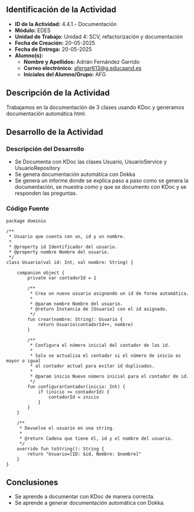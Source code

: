 ## Identificación de la Actividad

- **ID de la Actividad:** 4.4.1.- Documentación
- **Módulo:** EDES
- **Unidad de Trabajo:** Unidad 4: SCV, refactorización y documentación
- **Fecha de Creación:** 20-05-2025
- **Fecha de Entrega:** 20-05-2025
- **Alumno(s):**
    - **Nombre y Apellidos:** Adrián Fernández Garrido
    - **Correo electrónico:** afergar613@g.educaand.es
    - **Iniciales del Alumno/Grupo:** AFG

## Descripción de la Actividad

Trabajamos en la documentación de 3 clases usando KDoc y generamos documentación automática html.

## Desarrollo de la Actividad

### Descripción del Desarrollo

- Se Documenta con KDoc las clases Usuario, UsuarioService y UsuarioRepository
- Se genera documentación automática con Dokka
- Se genera un informe donde se explica paso a paso como se genera la documentación, se muestra como y que se documento con KDoc y se responden las preguntas.

### Código Fuente

```
package dominio

/**
 * Usuario que cuenta con un, id y un nombre.
 *
 * @property id Identificador del usuario.
 * @property nombre Nombre del usuario.
 */
class Usuario(val id: Int, val nombre: String) {

    companion object {
        private var contadorId = 1

        /**
         * Crea un nuevo usuario asignando un id de forma automática.
         *
         * @param nombre Nombre del usuario.
         * @return Instancia de [Usuario] con el id asignado.
         */
        fun crear(nombre: String): Usuario {
            return Usuario(contadorId++, nombre)
        }

        /**
         * Configura el número inicial del contador de las id.
         *
         * Solo se actualiza el contador si el número de inicio es mayor o igual
         * al contador actual para evitar id duplicados.
         *
         * @param inicio Nuevo número inicial para el contador de id.
         */
        fun configurarContador(inicio: Int) {
            if (inicio >= contadorId) {
                contadorId = inicio
            }
        }
    }

    /**
     * Devuelve el usuario en una string.
     *
     * @return Cadena que tiene él, id y el nombre del usuario.
     */
    override fun toString(): String {
        return "Usuario=[ID: $id, Nombre: $nombre]"
    }
}
```

## Conclusiones

- Se aprende a documentar con KDoc de manera correcta.
- Se aprende a generar documentación automática con Dokka.